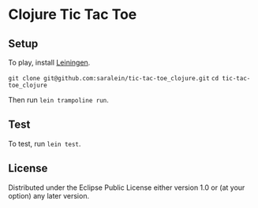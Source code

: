 # Clojure Tic Tac Toe

## Setup

To play, install [Leiningen](https://leiningen.org/).

`git clone git@github.com:saralein/tic-tac-toe_clojure.git`
`cd tic-tac-toe_clojure`

Then run `lein trampoline run`.

## Test

To test, run `lein test`.

## License

Distributed under the Eclipse Public License either version 1.0 or (at
your option) any later version.
